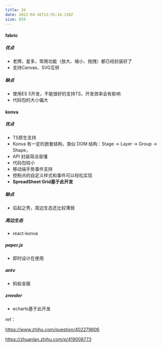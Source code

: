 ```yaml
---
title: 2d
date: 2022-04-16T13:55:14.136Z
size: 859
---
```

#### fabric

##### 优点

- 老牌，星多，常用功能（放大、缩小、拖拽）都已经封装好了
- 支持Canvas、SVG互转

##### 缺点

- 使用ES 5开发，不能很好的支持TS，开发效率会有影响
- 代码包的大小偏大



#### konva

##### 优点

- TS原生支持
- Konva 有一定的嵌套结构，类似 DOM 结构：Stage -> Layer -> Group -> Shape，
- API 封装简洁易懂
- 代码包较小
- 移动端手势事件支持
- 控制点的自定义样式和事件可以轻松实现
- **SpreadSheet Grid基于此开发**

##### 缺点

- 后起之秀，周边生态还比较薄弱

##### 周边生态

- react-konva



##### paper.js

- 即时设计在使用



##### antv

- 蚂蚁金服



##### zrender

- echarts基于此开发



ref：

https://www.zhihu.com/question/402279606

https://zhuanlan.zhihu.com/p/419008773
